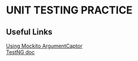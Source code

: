 # UNIT TESTING PRACTICE

## Useful Links

[Using Mockito ArgumentCaptor](https://www.baeldung.com/mockito-argumentcaptor)  
[TestNG doc](https://testng.org/)   
